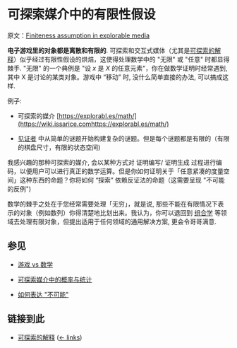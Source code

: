 # 可探索媒介中的有限性假设

原文：[Finiteness assumption in explorable media](https://wiki.issarice.com/wiki/Finiteness_assumption_in_explorable_media)

**电子游戏里的对象都是离散和有限的**. 可探索和交互式媒体（尤其是[可探索的解释](https://wiki.issarice.com/wiki/Explorable_explanation)）似乎经过有限性假设的烘焙，这使得处理数学中的 "无限" 或 "任意" 时都显得棘手. "无限" 的一个典例是 "设 $x$ 是 $X$ 的任意元素"，你在做数学证明时经常遇到, 其中 X 是讨论的某类对象。游戏中 “移动” 时, 没什么简单直接的办法, 可以搞成这样.

例子:

- 可探索的媒介  [https://explorabl.es/math/](https://wiki.issarice.comhttps://explorabl.es/math/)

- [见证者](https://www.youtube.com/playlist?list=PL5dr1EHvfwpNYbS_yqCZg30lEnpiEF6O2) 中从简单的谜题开始构建复杂的谜题。但是每个谜题都是有限的（有限的棋盘尺寸，有限的状态空间)

我感兴趣的那种可探索的媒介, 会以某种方式对 证明编写/ 证明生成 过程进行编码，以便用户可以进行真正的数学运算。但是你如何证明关于「任意紧凑的度量空间」这种东西的命题？你将如何 “探索” 依赖反证法的命题（这需要呈现 "不可能的反例")

数学的棘手之处在于您经常需要处理「无穷」，就是说, 那些不能在有限情况下表示的对象（例如数列）你得清楚地比划出来。我认为，你可以退回到 [组合学](https://wiki.issarice.com/wiki/Probability_and_statistics_as_fields_with_an_exploratory_medium) 等领域去处理有限对象，但提出适用于任何领域的通用解决方案, 更会令哥哥满意. 

## 参见

* [游戏 vs 数学](https://wiki.issarice.com/wiki/Video_games_comparison_to_math)

* [可探索媒介中的概率与统计](https://wiki.issarice.com/wiki/Probability_and_statistics_as_fields_with_an_exploratory_medium)

* [如何表达 "不可能"](https://wiki.issarice.com/wiki/Representing_impossibilities)

## 链接到此

* [可探索的解释](https://wiki.issarice.com/wiki/Explorable_explanation) ‎ ([← links](https://wiki.issarice.com/index.php?title=Special:WhatLinksHere&target=Explorable+explanation))